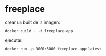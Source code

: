 # freeplace

crear un built de la imagen:

`docker build . -t freeplace-app`

ejecutar:

`docker run -p 3000:3000 freeplace-app:latest`

